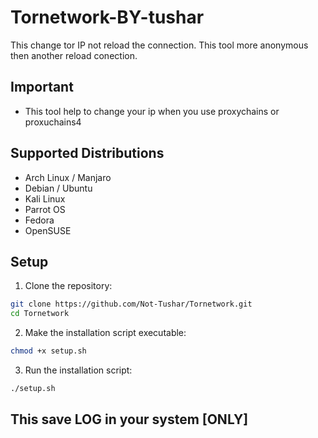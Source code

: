 # Tornetwork-BY-tushar
This change tor IP not reload the connection.
This tool more anonymous then another reload conection.

## Important 
- This tool help to change your ip when you use 
proxychains or proxuchains4 

## Supported Distributions

- Arch Linux / Manjaro
- Debian / Ubuntu
- Kali Linux
- Parrot OS
- Fedora
- OpenSUSE 

## Setup 

1. Clone the repository:
```bash
git clone https://github.com/Not-Tushar/Tornetwork.git
cd Tornetwork
```

2. Make the installation script executable:
```bash
chmod +x setup.sh
```

3. Run the installation script:
```bash
./setup.sh
```

## This save LOG in your system  [ONLY]

